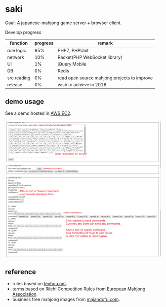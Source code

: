 # saki

Goal: A japanese-mahjong game server + browser client.

Develop progress

function   | progress | remark
---------- | -------- | ------
rule logic | 95%      | PHP7, PHPUnit
network    | 10%      | Racket(PHP WebSocket library)
UI         | 1%       | jQuery Mobile
DB         | 0%       | Redis
src reading| 0%       | read open source mahjong projects to improve
release    | 0%       | wish to achieve in 2016

## demo usage

See a demo hosted in [AWS EC2](http://ec2-52-198-24-187.ap-northeast-1.compute.amazonaws.com/).

![demo UI screen shot by 2016-07-09](https://github.com/maxtangli/saki/blob/master/reference/Nodoka_dev.png)

## reference

- rules based on [tenhou.net](http://tenhou.net/man/).
- terms based on Riichi Competition Rules from [European Mahjong Association](http://mahjong-europe.org/index.php?option=com_content&view=category&layout=blog&id=61&Itemid=64).
- business free mahjong images from [majandofu.com](http://majandofu.com/mahjong-images).